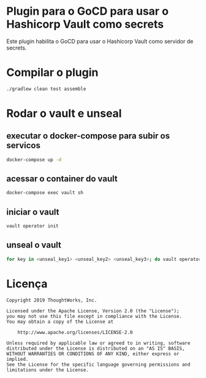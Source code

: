 # Plugin para o GoCD para usar o Hashicorp Vault como secrets

Este plugin habilita o GoCD para usar o Hashicorp Vault como servidor de secrets.

# Compilar o plugin

```sh
./gradlew clean test assemble
```

# Rodar o vault e unseal

## executar o docker-compose para subir os servicos

```sh
docker-compose up -d
```

## acessar o container do vault

```sh
docker-compose exec vault sh
```

## iniciar o vault

```sh
vault operator init
```

## unseal o vault

```sh
for key in <unseal_key1> <unseal_key2> <unseal_key3>; do vault operator unseal "${key}"; done
```

# Licença

```plain
Copyright 2019 ThoughtWorks, Inc.

Licensed under the Apache License, Version 2.0 (the "License");
you may not use this file except in compliance with the License.
You may obtain a copy of the License at

    http://www.apache.org/licenses/LICENSE-2.0

Unless required by applicable law or agreed to in writing, software
distributed under the License is distributed on an "AS IS" BASIS,
WITHOUT WARRANTIES OR CONDITIONS OF ANY KIND, either express or implied.
See the License for the specific language governing permissions and
limitations under the License.
```
